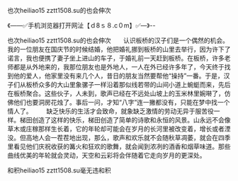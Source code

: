 也次heiliao15 zztt1508.su的也会伸次

《——✅手机浏览器打开网沚【ｄ8ｓ８.c０m】✅—》--

也次heiliao15 zztt1508.su的也会伸次　　认识板桥的汉子们是一个偶然的机会。我的一位朋友在国庆节的时候结婚，他把婚礼挪到板桥的山里去举行，因为许下了诺言，我也便携了妻子坐上进山的车子，于婚礼前一天赶到板桥。在板桥，许多老师都是从外地来的，我那位朋友也是外地人，一人在外已经许多年了，今天终于找到他的爱人，他家里没有来几个人，昔日的朋友当然要帮他“操持”一番。于是，汉子们从板桥众多的大山里象骡子一样沿着那似线若带的山间小道上蜿蜓而来，先后在板桥聚合。这些伙子，人未到，歌声已经在不远处山坡上的玉米林里婉啭了，仿佛他们也要洞房花烛了。事后一问，才知“八字”连一撇都没有，只能在梦中找一个情人了。
　　缺乏快乐的生活才会致命，就象缺乏激情的劳动无异于服苦役一样。梯田创造了这样的快乐，梯田创造了简单的诗歌和永恒的风景。山永远不会像草木或庄稼那样生长着，它的年轮却可能会在岁月的长河里被改变着，增长或者湮没。但高地人会一茬茬地出现，那么，歌声和欢乐就不会随秋草凋萎，就会在四季里看见他们庆祝收获的篝火和狂欢的歌舞，就会闻到浓冽的酒香和烟草味道。那些曲线优美的年轮就会灵动，天空和云彩将会伴随着它走向岁月的更深处。





和积heiliao15 zztt1508.su毫无违和积
